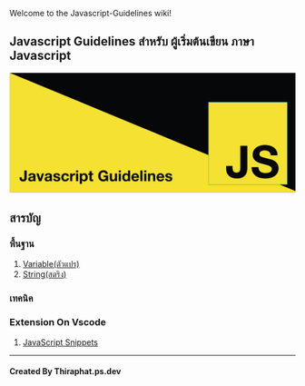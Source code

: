 Welcome to the Javascript-Guidelines wiki!
## Javascript Guidelines สำหรับ ผู้เริ่มต้นเขียน ภาษา Javascript
![banner](https://github.com/thiraphat-ps-dev/Javascript-Guidelines/blob/master/banner.png?raw=true)
## สารบัญ
### พื้นฐาน
1. [Variable(ตัวแปร)](https://github.com/thiraphat-ps-dev/Javascript-Guidelines/wiki/Variable)
1. [String(สตริง)](https://github.com/thiraphat-ps-dev/Javascript-Guidelines/wiki/String)

### เทคนิค

### Extension On Vscode
1. [JavaScript Snippets](https://marketplace.visualstudio.com/items?itemName=nathanchapman.JavaScriptSnippets)
-------
#### Created By Thiraphat.ps.dev
